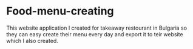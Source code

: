 # Food-menu-creating
This website application I created for takeaway restourant in Bulgaria so they can easy create their menu every day and export it to teir website which I also created.
